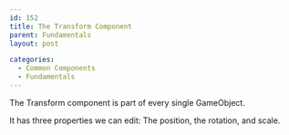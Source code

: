 ```yaml
---
id: 152
title: The Transform Component
parent: Fundamentals
layout: post

categories:
  - Common Components
  - Fundamentals
---
```

 

The Transform component is part of every single GameObject. 

It has three properties we can edit: The position, the rotation, and scale. <figure class="wp-block-embed-youtube wp-block-embed is-type-video is-provider-youtube wp-embed-aspect-16-9 wp-has-aspect-ratio">

<div class="wp-block-embed__wrapper">
</div></figure>